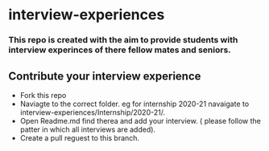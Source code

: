 # interview-experiences

### This repo is created with the aim to provide students with interview experinces of there fellow mates and seniors.

## Contribute your interview experience
* Fork this repo
* Naviagte to the correct folder. eg for internship 2020-21 navaigate to interview-experiences/Internship/2020-21/.
* Open Readme.md find therea and add your interview. ( please follow the patter in which all interviews are added).
* Create a pull reguest to this branch.

